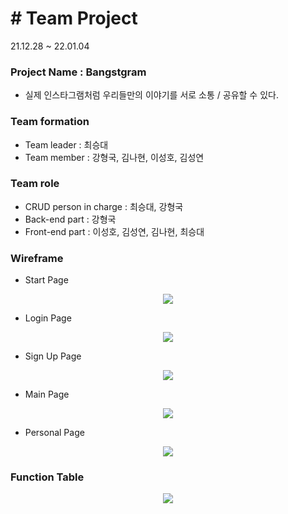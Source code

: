 # # Team Project
21.12.28 ~ 22.01.04

### Project Name : Bangstgram
- 실제 인스타그램처럼 우리들만의 이야기를 서로 소통 / 공유할 수 있다.

### Team formation
- Team leader : 최승대
- Team member : 강형국, 김나현, 이성호, 김성연

### Team role
- CRUD person in charge : 최승대, 강형국
- Back-end part : 강형국
- Front-end part : 이성호, 김성연, 김나현, 최승대

### Wireframe
- Start Page
<div style="display: flex; justify-content: center">
    <img src="wireframe/first.PNG"/>
</div>

- Login Page
<div style="display: flex; justify-content: center">
    <img src="wireframe/login.PNG"/>
</div>

- Sign Up Page
<div style="display: flex; justify-content: center">
    <img src="wireframe/sign_up.PNG"/>
</div>

- Main Page
<div style="display: flex; justify-content: center">
    <img src="wireframe/main.PNG"/>
</div>

- Personal Page
<div style="display: flex; justify-content: center">
    <img src="wireframe/personal.PNG"/>
</div>

### Function Table
<div style="display: flex; justify-content: center">
    <img src="wireframe/function_table.PNG"/>
</div>